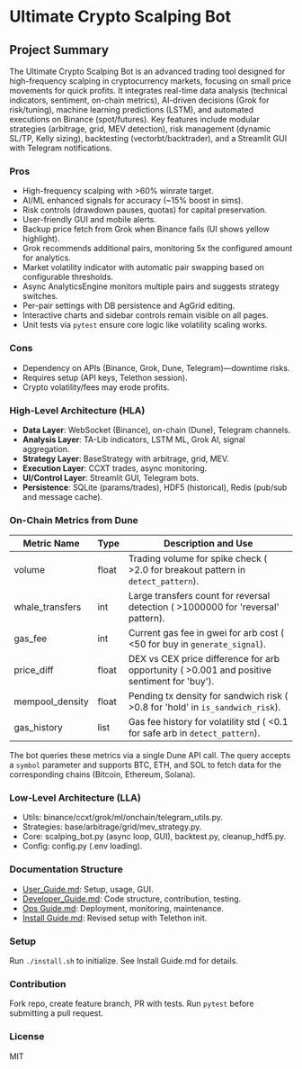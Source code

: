 # Ultimate Crypto Scalping Bot

## Project Summary
The Ultimate Crypto Scalping Bot is an advanced trading tool designed for high-frequency scalping in cryptocurrency markets, focusing on small price movements for quick profits. It integrates real-time data analysis (technical indicators, sentiment, on-chain metrics), AI-driven decisions (Grok for risk/tuning), machine learning predictions (LSTM), and automated executions on Binance (spot/futures). Key features include modular strategies (arbitrage, grid, MEV detection), risk management (dynamic SL/TP, Kelly sizing), backtesting (vectorbt/backtrader), and a Streamlit GUI with Telegram notifications.

### Pros
- High-frequency scalping with >60% winrate target.
- AI/ML enhanced signals for accuracy (~15% boost in sims).
- Risk controls (drawdown pauses, quotas) for capital preservation.
- User-friendly GUI and mobile alerts.
- Backup price fetch from Grok when Binance fails (UI shows yellow highlight).
- Grok recommends additional pairs, monitoring 5x the configured amount for analytics.
- Market volatility indicator with automatic pair swapping based on configurable thresholds.
- Async AnalyticsEngine monitors multiple pairs and suggests strategy switches.
- Per-pair settings with DB persistence and AgGrid editing.
- Interactive charts and sidebar controls remain visible on all pages.
- Unit tests via `pytest` ensure core logic like volatility scaling works.

### Cons
- Dependency on APIs (Binance, Grok, Dune, Telegram)—downtime risks.
- Requires setup (API keys, Telethon session).
- Crypto volatility/fees may erode profits.

### High-Level Architecture (HLA)
- **Data Layer**: WebSocket (Binance), on-chain (Dune), Telegram channels.
- **Analysis Layer**: TA-Lib indicators, LSTM ML, Grok AI, signal aggregation.
- **Strategy Layer**: BaseStrategy with arbitrage, grid, MEV.
- **Execution Layer**: CCXT trades, async monitoring.
- **UI/Control Layer**: Streamlit GUI, Telegram bots.
- **Persistence**: SQLite (params/trades), HDF5 (historical), Redis (pub/sub and message cache).

### On-Chain Metrics from Dune
Metric Name | Type | Description and Use
----------- | ---- | ------------------------------------------------------------
volume | float | Trading volume for spike check ( >2.0 for breakout pattern in `detect_pattern`).
whale_transfers | int | Large transfers count for reversal detection ( >1000000 for 'reversal' pattern).
gas_fee | int | Current gas fee in gwei for arb cost ( <50 for buy in `generate_signal`).
price_diff | float | DEX vs CEX price difference for arb opportunity ( >0.001 and positive sentiment for 'buy').
mempool_density | float | Pending tx density for sandwich risk ( >0.8 for 'hold' in `is_sandwich_risk`).
gas_history | list | Gas fee history for volatility std ( <0.1 for safe arb in `detect_pattern`).

The bot queries these metrics via a single Dune API call. The query accepts a
`symbol` parameter and supports BTC, ETH, and SOL to fetch data for the
corresponding chains (Bitcoin, Ethereum, Solana).

### Low-Level Architecture (LLA)
- Utils: binance/ccxt/grok/ml/onchain/telegram_utils.py.
- Strategies: base/arbitrage/grid/mev_strategy.py.
- Core: scalping_bot.py (async loop, GUI), backtest.py, cleanup_hdf5.py.
- Config: config.py (.env loading).

### Documentation Structure
- [User_Guide.md](docs/User_Guide.md): Setup, usage, GUI.
- [Developer_Guide.md](docs/Developer_Guide.md): Code structure, contribution, testing.
- [Ops Guide.md](docs/Ops%20Guide.md): Deployment, monitoring, maintenance.
- [Install Guide.md](docs/Install%20Guide.md): Revised setup with Telethon init.

### Setup
Run `./install.sh` to initialize. See Install Guide.md for details.

### Contribution
Fork repo, create feature branch, PR with tests.
Run `pytest` before submitting a pull request.

### License
MIT

